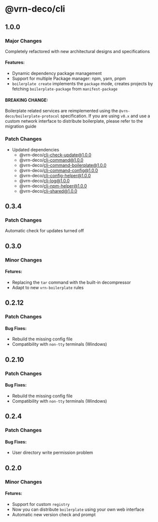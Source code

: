 # @vrn-deco/cli

## 1.0.0

### Major Changes

Completely refactored with new architectural designs and specifications

#### Features:

- Dynamic dependency package management
- Support for multiple Package manager: npm, yarn, pnpm
- `boilerplate create` implements the `package` mode, creates projects by fetching `boilerplate-package` from `manifest-package`

#### BREAKING CHANGE:

Boilerplate related services are reimplemented using the `@vrn-deco/boilerplate-protocol` specification. If you are using `v0.x` and use a custom network interface to distribute boilerplate, please refer to the migration guide

### Patch Changes

- Updated dependencies
  - @vrn-deco/cli-check-update@1.0.0
  - @vrn-deco/cli-command@1.0.0
  - @vrn-deco/cli-command-boilerplate@1.0.0
  - @vrn-deco/cli-command-config@1.0.0
  - @vrn-deco/cli-config-helper@1.0.0
  - @vrn-deco/cli-log@1.0.0
  - @vrn-deco/cli-npm-helper@1.0.0
  - @vrn-deco/cli-shared@1.0.0

## 0.3.4

### Patch Changes

Automatic check for updates turned off

## 0.3.0

### Minor Changes

#### Fetures:

- Replacing the `tar` command with the built-in decompressor
- Adapt to new `vrn-boilerplate` rules

## 0.2.12

### Patch Changes

#### Bug Fixes:

- Rebuild the missing config file
- Compatibility with `non-tty` terminals (Windows)

## 0.2.10

### Patch Changes

#### Bug Fixes:

- Rebuild the missing config file
- Compatibility with `non-tty` terminals (Windows)

## 0.2.4

### Patch Changes

#### Bug Fixes:

- User directory write permission problem

## 0.2.0

### Minor Changes

#### Fetures:

- Support for custom `registry`
- Now you can distribute `boilerplate` using your own web interface
- Automatic new version check and prompt
